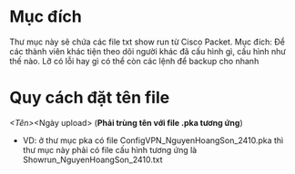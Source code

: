 # Mục đích
Thư mục này sẽ chứa các file txt show run từ Cisco Packet. 
Mục đích: Để các thành viên khác tiện theo dõi người khác đã cấu hình gì, cấu hình như thế nào. Lỡ có lỗi hay gì có thể còn các lệnh để backup cho nhanh

# Quy cách đặt tên file
<Showrun>_<Tên>_<Ngày upload>
(**Phải trùng tên với file .pka tương ứng**)
- VD: ở thư mục pka có file ConfigVPN_NguyenHoangSon_2410.pka thì thư mục này phải có file cấu hình tương ứng là Showrun_NguyenHoangSon_2410.txt